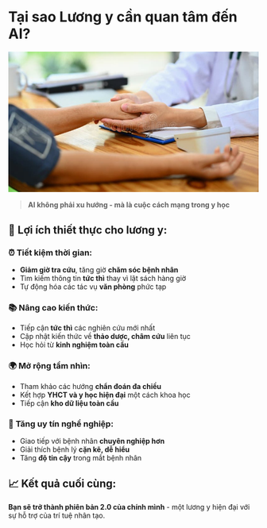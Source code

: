 # Tại sao Lương y cần quan tâm đến AI?

![Human Touch](../../images/chapter-1/1.6-human-touch.jpg)

> **AI không phải xu hướng - mà là cuộc cách mạng trong y học**

## 🚀 **Lợi ích thiết thực cho lương y:**

### ⏰ **Tiết kiệm thời gian:**
- **Giảm giờ tra cứu**, tăng giờ **chăm sóc bệnh nhân**
- Tìm kiếm thông tin **tức thì** thay vì lật sách hàng giờ
- Tự động hóa các tác vụ **văn phòng** phức tạp

### 📚 **Nâng cao kiến thức:**
- Tiếp cận **tức thì** các nghiên cứu mới nhất
- Cập nhật kiến thức về **thảo dược, châm cứu** liên tục
- Học hỏi từ **kinh nghiệm toàn cầu**

### 🌍 **Mở rộng tầm nhìn:**
- Tham khảo các hướng **chẩn đoán đa chiều**
- Kết hợp **YHCT và y học hiện đại** một cách khoa học
- Tiếp cận **kho dữ liệu toàn cầu**

### 💫 **Tăng uy tín nghề nghiệp:**
- Giao tiếp với bệnh nhân **chuyên nghiệp hơn**
- Giải thích bệnh lý **cặn kẽ, dễ hiểu**
- Tăng **độ tin cậy** trong mắt bệnh nhân

## 📈 **Kết quả cuối cùng:**
**Bạn sẽ trở thành phiên bản 2.0 của chính mình** - một lương y hiện đại với sự hỗ trợ của trí tuệ nhân tạo.